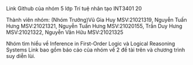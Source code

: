 Link Github của nhóm 5 lớp Trí tuệ nhân tạo INT3401 20 


Thành viên nhóm:
		(Nhóm Trưởng)Vũ Gia Huy MSV:21021319,
		Nguyễn Tuấn Hưng MSV:21021321,
		Nguyễn Tuấn Hưng MSV:21020155,
		Trần Duy Hưng MSV:21021322,
		Nguyễn Văn Hữu MSV:21021325

Nhóm tìm hiểu về Inference in First-Order Logic và Logical Reasoning Systems 
Link bao gồm báo cáo của nhóm về 2 đề tài trên và chương trình suy diễn lùi.

